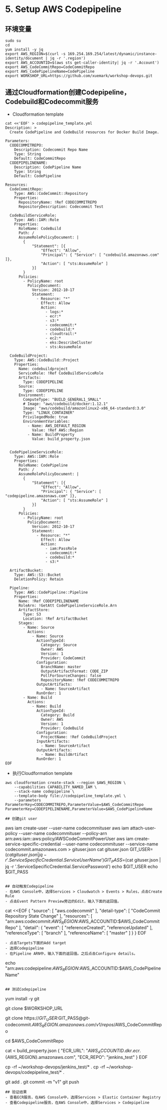 
# 5. Setup AWS Codepipeline

## 环境变量
```
sudo su
cd
yum install -y jq
export AWS_REGION=$(curl -s 169.254.169.254/latest/dynamic/instance-identity/document | jq -r '.region')
export AWS_ACCOUNTID=$(aws sts get-caller-identity| jq -r '.Account')
export AWS_CodeCommitRepo=CodeCommitRepo
export AWS_CodePipelineName=CodePipeline
export WORKSHOP_URL=https://github.com/xuemark/workshop-devops.git
```

## 通过Cloudformation创建Codepipeline，Codebuild和Codecommit服务
- Cloudformation template
```
cat <<'EOF' > codepipeline_template.yml
Description: >
  Create CodePipeline and CodeBuild resources for Docker Build Image.

Parameters: 
  CODECOMMITREPO:
    Description: Codecommit Repo Name
    Type: String
    Default: CodeCommitRepo
  CODEPIPELINENAME:
    Description: CodePipeline Name
    Type: String
    Default: CodePipeline

Resources:
  CodeCommitRepo:
    Type: AWS::CodeCommit::Repository
    Properties:
      RepositoryName: !Ref CODECOMMITREPO
      RepositoryDescription: Codecommit Test

  CodeBuildServiceRole:
    Type: AWS::IAM::Role
    Properties:
      RoleName: CodeBuild
      Path: /
      AssumeRolePolicyDocument: |
        {
            "Statement": [{
                "Effect": "Allow",
                "Principal": { "Service": [ "codebuild.amazonaws.com" ]},
                "Action": [ "sts:AssumeRole" ]
            }]
        }
      Policies:
        - PolicyName: root
          PolicyDocument:
            Version: 2012-10-17
            Statement:
              - Resource: "*"
                Effect: Allow
                Action:
                  - logs:*
                  - ecr:*
                  - s3:*
                  - codecommit:*
                  - codebuild:*
                  - cloudtrail:*
                  - ec2:*
                  - eks:DescribeCluster
                  - sts:AssumeRole

  CodeBuildProject:
    Type: AWS::CodeBuild::Project
    Properties:
      Name: codebuildproject
      ServiceRole: !Ref CodeBuildServiceRole    
      Artifacts:
        Type: CODEPIPELINE
      Source:
        Type: CODEPIPELINE
      Environment:
        ComputeType: "BUILD_GENERAL1_SMALL"
        # Image: "aws/codebuild/docker:1.12.1"
        Image: "aws/codebuild/amazonlinux2-x86_64-standard:3.0"
        Type: "LINUX_CONTAINER"
        PrivilegedMode: true
        EnvironmentVariables:
          - Name: AWS_DEFAULT_REGION
            Value: !Ref AWS::Region
          - Name: BuildProperty
            Value: build_property.json            


  CodePipelineServiceRole:
    Type: AWS::IAM::Role
    Properties:
      RoleName: CodePipeline
      Path: /
      AssumeRolePolicyDocument: |
        {
            "Statement": [{
                "Effect": "Allow",
                "Principal": { "Service": [ "codepipeline.amazonaws.com" ]},
                "Action": [ "sts:AssumeRole" ]
            }]
        }
      Policies:
        - PolicyName: root
          PolicyDocument:
            Version: 2012-10-17
            Statement:
              - Resource: "*"
                Effect: Allow
                Action:
                  - iam:PassRole
                  - codecommit:*
                  - codebuild:*
                  - s3:*

  ArtifactBucket:
    Type: AWS::S3::Bucket
    DeletionPolicy: Retain

  Pipeline:
    Type: AWS::CodePipeline::Pipeline
    Properties:
      Name: !Ref CODEPIPELINENAME
      RoleArn: !GetAtt CodePipelineServiceRole.Arn
      ArtifactStore:
        Type: S3
        Location: !Ref ArtifactBucket
      Stages:
        - Name: Source
          Actions:
            - Name: Source
              ActionTypeId:
                Category: Source
                Owner: AWS
                Version: 1
                Provider: CodeCommit
              Configuration:
                BranchName: master
                OutputArtifactFormat: CODE_ZIP
                PollForSourceChanges: false
                RepositoryName: !Ref CODECOMMITREPO
              OutputArtifacts:
                - Name: SourceArtifact
              RunOrder: 1
        - Name: Build
          Actions:
            - Name: Build
              ActionTypeId:
                Category: Build
                Owner: AWS
                Version: 1
                Provider: CodeBuild
              Configuration:
                ProjectName: !Ref CodeBuildProject
              InputArtifacts:
                - Name: SourceArtifact
              OutputArtifacts:
                - Name: BuildArtifact
              RunOrder: 1
EOF

```

- 执行Cloudformation template
```
aws cloudformation create-stack --region $AWS_REGION \
    --capabilities CAPABILITY_NAMED_IAM \
	--stack-name codepipeline \
	--template-body file://codepipeline_template.yml \
    --parameters ParameterKey=CODECOMMITREPO,ParameterValue=$AWS_CodeCommitRepo  ParameterKey=CODEPIPELINENAME,ParameterValue=$AWS_CodePipelineName

## 创建git user
```
aws iam create-user --user-name codecommituser
aws iam attach-user-policy --user-name codecommituser --policy-arn arn:aws:iam::aws:policy/AWSCodeCommitPowerUser
aws iam create-service-specific-credential --user-name codecommituser --service-name codecommit.amazonaws.com > gituser.json
cat gituser.json
GIT_USER=$(cat gituser.json | jq -r '.ServiceSpecificCredential.ServiceUserName')
GIT_PASS=$(cat gituser.json | jq -r '.ServiceSpecificCredential.ServicePassword')
echo $GIT_USER
echo $GIT_PASS
```

## 自动触发Codepipeline
- 在AWS Console中，选择Services > Cloudwatch > Events > Rules，点击Create Rule
- 点击Event Pattern Preview旁边的Edit，输入下面的返回值。
```
cat <<EOF
{
  "source": [
    "aws.codecommit"
  ],
  "detail-type": [
    "CodeCommit Repository State Change"
  ],
  "resources": [
    "arn:aws:codecommit:$AWS_REGION:$AWS_ACCOUNTID:$AWS_CodeCommitRepo"
  ],
  "detail": {
    "event": [
      "referenceCreated",
      "referenceUpdated"
    ],
    "referenceType": [
      "branch"
    ],
    "referenceName": [
      "master"
    ]
  }
}
EOF
```
- 点击Targets下面的Add target
- 选择Codepipeline
- 在Pipeline ARN中，输入下面的返回值。之后点击Configure details。
```
echo "arn:aws:codepipeline:$AWS_REGION:$AWS_ACCOUNTID:$AWS_CodePipelineName"
```

## 测试Codepipeline
```
yum install -y git

git clone $WORKSHOP_URL

git clone https://$GIT_USER:$GIT_PASS@git-codecommit.$AWS_REGION.amazonaws.com/v1/repos/$AWS_CodeCommitRepo

cd $AWS_CodeCommitRepo

cat <<EOF > build_property.json
{
    "ECR_URL": "${AWS_ACCOUNTID}.dkr.ecr.${AWS_REGION}.amazonaws.com",
    "ECR_REPO": "jenkins_test"
}
EOF

cp -rf ~/workshop-devops/jenkins_test/* .
cp -rf ~/workshop-devops/codepipeline_test/* .

git add .
git commit -m "v1"
git push

```
## 验证结果
- 查看ECR服务，在AWS Console中，选择Services > Elastic Container Registry
- 查看Codepipeline服务，在AWS Console中，选择Services > Codepipeline


